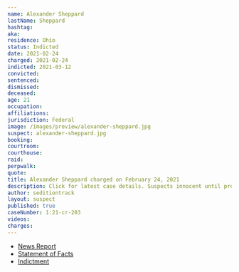 ```yaml
---
name: Alexander Sheppard
lastName: Sheppard
hashtag:
aka:
residence: Ohio
status: Indicted
date: 2021-02-24
charged: 2021-02-24
indicted: 2021-03-12
convicted: 
sentenced: 
dismissed: 
deceased:
age: 21
occupation:
affiliations:
jurisdiction: Federal
image: /images/preview/alexander-sheppard.jpg
suspect: alexander-sheppard.jpg
booking:
courtroom:
courthouse:
raid:
perpwalk:
quote:
title: Alexander Sheppard charged on February 24, 2021
description: Click for latest case details. Suspects innocent until proven guilty.
author: seditiontrack
layout: suspect
published: true
caseNumber: 1:21-cr-203
videos:
charges:
---
```

- [News Report](https://www.dispatch.com/story/news/crime/2021/02/23/capitol-riot-arrests-derek-jancart-columbus-ohio-social-media/4567302001/)
- [Statement of Facts](https://www.justice.gov/usao-dc/case-multi-defendant/file/1371511/download)
- [Indictment](https://www.justice.gov/usao-dc/case-multi-defendant/file/1377956/download)
